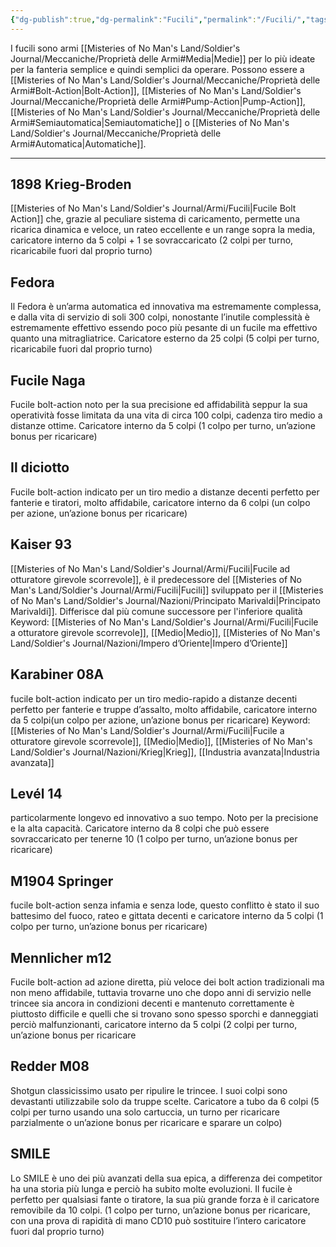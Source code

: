 ```yaml
---
{"dg-publish":true,"dg-permalink":"Fucili","permalink":"/Fucili/","tags":["gardenEntry"]}
---
```


I fucili sono armi [[Misteries of No Man's Land/Soldier's Journal/Meccaniche/Proprietà delle Armi#Media\|Medie]] per lo più ideate per la fanteria semplice e quindi semplici da operare. Possono essere a [[Misteries of No Man's Land/Soldier's Journal/Meccaniche/Proprietà delle Armi#Bolt-Action\|Bolt-Action]], [[Misteries of No Man's Land/Soldier's Journal/Meccaniche/Proprietà delle Armi#Pump-Action\|Pump-Action]], [[Misteries of No Man's Land/Soldier's Journal/Meccaniche/Proprietà delle Armi#Semiautomatica\|Semiautomatiche]] o [[Misteries of No Man's Land/Soldier's Journal/Meccaniche/Proprietà delle Armi#Automatica\|Automatiche]].

---
## 1898 Krieg-Broden
[[Misteries of No Man's Land/Soldier's Journal/Armi/Fucili\|Fucile Bolt Action]] che, grazie al peculiare sistema di caricamento, permette una ricarica dinamica e veloce, un rateo eccellente e un range sopra la media, caricatore interno da 5 colpi + 1 se sovraccaricato (2 colpi per turno, ricaricabile fuori dal proprio turno) 
## Fedora
Il Fedora è un’arma automatica ed innovativa ma estremamente complessa, e dalla vita di servizio di soli 300 colpi, nonostante l’inutile complessità è estremamente effettivo essendo poco più pesante di un fucile ma effettivo quanto una mitragliatrice. Caricatore esterno da 25 colpi (5 colpi per turno, ricaricabile fuori dal proprio turno)

## Fucile Naga
Fucile bolt-action noto per la sua precisione ed affidabilità seppur la sua operatività fosse limitata da una vita di circa 100 colpi, cadenza tiro medio a distanze ottime. Caricatore interno da 5 colpi (1 colpo per turno, un’azione bonus per ricaricare)

## Il diciotto
Fucile bolt-action indicato per un tiro medio a distanze decenti perfetto per fanterie e tiratori, molto affidabile, caricatore interno da 6 colpi (un colpo per azione, un’azione bonus per ricaricare)

## Kaiser 93
[[Misteries of No Man's Land/Soldier's Journal/Armi/Fucili\|Fucile ad otturatore girevole scorrevole]], è il predecessore del [[Misteries of No Man's Land/Soldier's Journal/Armi/Fucili\|Fucili]] sviluppato per il [[Misteries of No Man's Land/Soldier's Journal/Nazioni/Principato Marivaldi\|Principato Marivaldi]]. Differisce dal più comune
successore per l'inferiore qualità
Keyword:
	[[Misteries of No Man's Land/Soldier's Journal/Armi/Fucili\|Fucile a otturatore girevole scorrevole]], [[Medio\|Medio]], [[Misteries of No Man's Land/Soldier's Journal/Nazioni/Impero d’Oriente\|Impero d’Oriente]]

## Karabiner 08A
fucile bolt-action indicato per un tiro medio-rapido a distanze decenti perfetto per fanterie e truppe d’assalto, molto affidabile, caricatore interno da 5 colpi(un colpo per azione, un’azione bonus per ricaricare)
Keyword:
	[[Misteries of No Man's Land/Soldier's Journal/Armi/Fucili\|Fucile a otturatore girevole scorrevole]], [[Medio\|Medio]], [[Misteries of No Man's Land/Soldier's Journal/Nazioni/Krieg\|Krieg]], [[Industria avanzata\|Industria avanzata]]

## Levél 14
particolarmente longevo ed innovativo a suo tempo. Noto per la precisione e la alta capacità. Caricatore interno da 8 colpi che può essere sovraccaricato per tenerne 10 (1 colpo per turno, un’azione bonus per ricaricare)

## M1904 Springer
fucile bolt-action senza infamia e senza lode, questo conflitto è stato il suo battesimo del fuoco, rateo e gittata decenti e caricatore interno da 5 colpi (1 colpo per turno, un’azione bonus per ricaricare)

## Mennlicher m12
Fucile bolt-action ad azione diretta, più veloce dei bolt action tradizionali ma non meno affidabile, tuttavia trovarne uno che dopo anni di servizio nelle trincee sia ancora in condizioni decenti e mantenuto correttamente è piuttosto difficile e quelli che si trovano sono spesso sporchi e danneggiati perciò malfunzionanti, caricatore interno da 5 colpi (2 colpi per turno, un’azione bonus per ricaricare

## Redder M08
Shotgun classicissimo usato per ripulire le trincee. I suoi colpi sono devastanti utilizzabile solo da truppe scelte. Caricatore a tubo da 6 colpi (5 colpi per turno usando una solo cartuccia, un turno per ricaricare parzialmente o un’azione bonus per ricaricare e sparare un colpo)

## SMILE
Lo SMILE è uno dei più avanzati della sua epica, a differenza dei competitor ha una storia più lunga e perciò ha subito molte evoluzioni. Il fucile è perfetto per qualsiasi fante o tiratore, la sua più grande forza è il caricatore removibile da 10 colpi. (1 colpo per turno, un’azione bonus per ricaricare, con una prova di rapidità di mano CD10 può sostituire l’intero caricatore fuori dal proprio turno)
